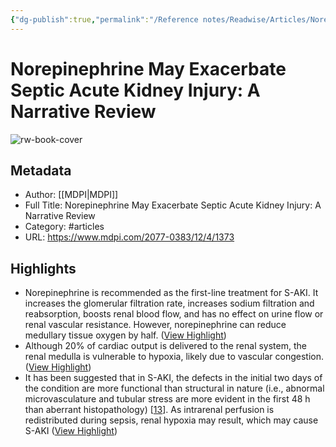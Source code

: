 ```yaml
---
{"dg-publish":true,"permalink":"/Reference notes/Readwise/Articles/Norepinephrine May Exacerbate Septic Acute Kidney Injury A Narrative Review/"}
---
```


# Norepinephrine May Exacerbate Septic Acute Kidney Injury: A Narrative Review

![rw-book-cover](https://pub.mdpi-res.com/jcm/jcm-12-01373/article_deploy/html/images/jcm-12-01373-g001-550.jpg?1675924468)

## Metadata
- Author: [[MDPI\|MDPI]]
- Full Title: Norepinephrine May Exacerbate Septic Acute Kidney Injury: A Narrative Review
- Category: #articles
- URL: https://www.mdpi.com/2077-0383/12/4/1373

## Highlights
- Norepinephrine is recommended as the first-line treatment for S-AKI. It increases the glomerular filtration rate, increases sodium filtration and reabsorption, boosts renal blood flow, and has no effect on urine flow or renal vascular resistance. However, norepinephrine can reduce medullary tissue oxygen by half. ([View Highlight](https://read.readwise.io/read/01gsevxrc65nsj3dqfct455zfy))
- Although 20% of cardiac output is delivered to the renal system, the renal medulla is vulnerable to hypoxia, likely due to vascular congestion. ([View Highlight](https://read.readwise.io/read/01gsevyw6625cw5x2majbeeqsh))
- It has been suggested that in S-AKI, the defects in the initial two days of the condition are more functional than structural in nature (i.e., abnormal microvasculature and tubular stress are more evident in the first 48 h than aberrant histopathology) [[13](https://www.mdpi.com/2077-0383/12/4/1373#B13-jcm-12-01373)]. As intrarenal perfusion is redistributed during sepsis, renal hypoxia may result, which may cause S-AKI ([View Highlight](https://read.readwise.io/read/01gsew4p93k2j9gr62wcpxq997))
